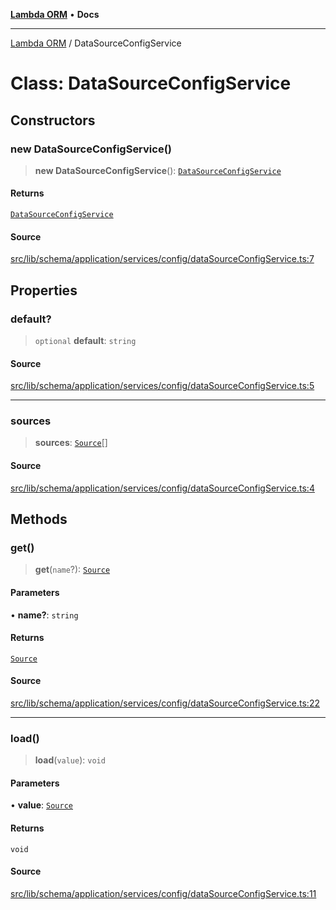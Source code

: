 [**Lambda ORM**](../README.md) • **Docs**

***

[Lambda ORM](../README.md) / DataSourceConfigService

# Class: DataSourceConfigService

## Constructors

### new DataSourceConfigService()

> **new DataSourceConfigService**(): [`DataSourceConfigService`](DataSourceConfigService.md)

#### Returns

[`DataSourceConfigService`](DataSourceConfigService.md)

#### Source

[src/lib/schema/application/services/config/dataSourceConfigService.ts:7](https://github.com/lambda-orm/lambdaorm-base/blob/5d74b344f8322b5f4e53698b0a2759c1bc628a31/src/lib/schema/application/services/config/dataSourceConfigService.ts#L7)

## Properties

### default?

> `optional` **default**: `string`

#### Source

[src/lib/schema/application/services/config/dataSourceConfigService.ts:5](https://github.com/lambda-orm/lambdaorm-base/blob/5d74b344f8322b5f4e53698b0a2759c1bc628a31/src/lib/schema/application/services/config/dataSourceConfigService.ts#L5)

***

### sources

> **sources**: [`Source`](../interfaces/Source.md)[]

#### Source

[src/lib/schema/application/services/config/dataSourceConfigService.ts:4](https://github.com/lambda-orm/lambdaorm-base/blob/5d74b344f8322b5f4e53698b0a2759c1bc628a31/src/lib/schema/application/services/config/dataSourceConfigService.ts#L4)

## Methods

### get()

> **get**(`name`?): [`Source`](../interfaces/Source.md)

#### Parameters

• **name?**: `string`

#### Returns

[`Source`](../interfaces/Source.md)

#### Source

[src/lib/schema/application/services/config/dataSourceConfigService.ts:22](https://github.com/lambda-orm/lambdaorm-base/blob/5d74b344f8322b5f4e53698b0a2759c1bc628a31/src/lib/schema/application/services/config/dataSourceConfigService.ts#L22)

***

### load()

> **load**(`value`): `void`

#### Parameters

• **value**: [`Source`](../interfaces/Source.md)

#### Returns

`void`

#### Source

[src/lib/schema/application/services/config/dataSourceConfigService.ts:11](https://github.com/lambda-orm/lambdaorm-base/blob/5d74b344f8322b5f4e53698b0a2759c1bc628a31/src/lib/schema/application/services/config/dataSourceConfigService.ts#L11)
